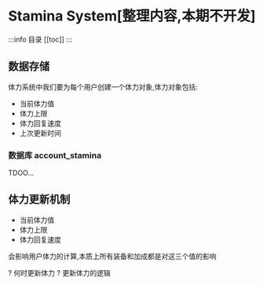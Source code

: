 # Stamina System[整理内容,本期不开发]

:::info 目录
[[toc]]
:::

## 数据存储

体力系统中我们要为每个用户创建一个体力对象,体力对象包括:

- 当前体力值
- 体力上限
- 体力回复速度
- 上次更新时间
  
### 数据库 account_stamina

TDOO...

## 体力更新机制

- 当前体力值
- 体力上限
- 体力回复速度

会影响用户体力的计算,本质上所有装备和加成都是对这三个值的影响

? 何时更新体力
? 更新体力的逻辑

<!-- 1. 初始体力
1. 初始体力恢复
2. SPIN中的消耗
3. 卡牌系统 体力上限/速度
4. 熊猫装备 体力上线/速度 -->
